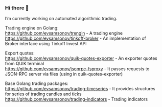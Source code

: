 ### Hi there 👋 

I’m currently working on automated algorithmic trading. 

Trading engine on Golang:\
https://github.com/evsamsonov/trengin - A trading engine\
https://github.com/evsamsonov/tinkoff-broker - An implementation of Broker interface using Tinkoff Invest API

Export quotes:\
https://github.com/evsamsonov/quik-quotes-exporter - An exporter quotes from QUIK terminal\
https://github.com/evsamsonov/jsonrpc-fsproxy - It passes requests to JSON-RPC server via files (using in quik-quotes-exporter)

Base Golang trading packages:\
https://github.com/evsamsonov/trading-timeseries - It provides structures for series of trading candles and ticks\
https://github.com/evsamsonov/trading-indicators - Trading indicators

<!--
**evsamsonov/evsamsonov** is a ✨ _special_ ✨ repository because its `README.md` (this file) appears on your GitHub profile.

Here are some ideas to get you started:

- 🔭 I’m currently working on ...
- 🌱 I’m currently learning ...
- 👯 I’m looking to collaborate on ...
- 🤔 I’m looking for help with ...
- 💬 Ask me about ...
- 📫 How to reach me: ...
- 😄 Pronouns: ...
- ⚡ Fun fact: ...
-->
